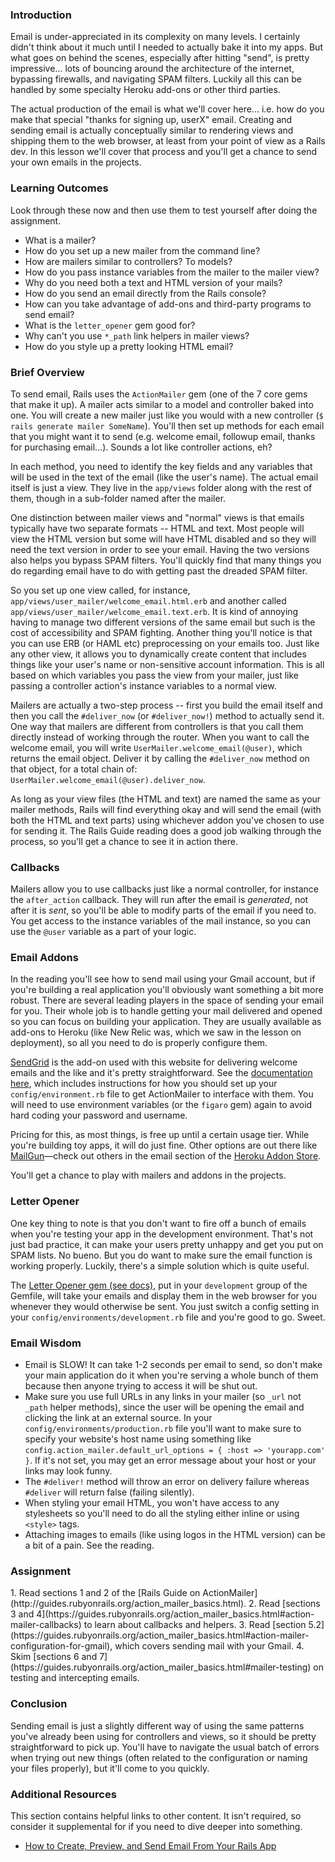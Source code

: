### Introduction

Email is under-appreciated in its complexity on many levels.  I certainly didn't think about it much until I needed to actually bake it into my apps.  But what goes on behind the scenes, especially after hitting "send", is pretty impressive... lots of bouncing around the architecture of the internet, bypassing firewalls, and navigating SPAM filters.  Luckily all this can be handled by some specialty Heroku add-ons or other third parties.

The actual production of the email is what we'll cover here... i.e. how do you make that special "thanks for signing up, userX" email.  Creating and sending email is actually conceptually similar to rendering views and shipping them to the web browser, at least from your point of view as a Rails dev.  In this lesson we'll cover that process and you'll get a chance to send your own emails in the projects.

### Learning Outcomes
Look through these now and then use them to test yourself after doing the assignment.

* What is a mailer?
* How do you set up a new mailer from the command line?
* How are mailers similar to controllers?  To models?
* How do you pass instance variables from the mailer to the mailer view?
* Why do you need both a text and HTML version of your mails?
* How do you send an email directly from the Rails console?
* How can you take advantage of add-ons and third-party programs to send email?
* What is the `letter_opener` gem good for?
* Why can't you use `*_path` link helpers in mailer views?
* How do you style up a pretty looking HTML email?

### Brief Overview

To send email, Rails uses the `ActionMailer` gem (one of the 7 core gems that make it up).  A mailer acts similar to a model and controller baked into one.  You will create a new mailer just like you would with a new controller (`$ rails generate mailer SomeName`).  You'll then set up methods for each email that you might want it to send (e.g. welcome email, followup email, thanks for purchasing email...).  Sounds a lot like controller actions, eh?  

In each method, you need to identify the key fields and any variables that will be used in the text of the email (like the user's name).  The actual email itself is just a view.  They live in the `app/views` folder along with the rest of them, though in a sub-folder named after the mailer.

One distinction between mailer views and "normal" views is that emails typically have two separate formats -- HTML and text. Most people will view the HTML version but some will have HTML disabled and so they will need the text version in order to see your email.  Having the two versions also helps you bypass SPAM filters.  You'll quickly find that many things you do regarding email have to do with getting past the dreaded SPAM filter.  

So you set up one view called, for instance, `app/views/user_mailer/welcome_email.html.erb` and another called `app/views/user_mailer/welcome_email.text.erb`.  It is kind of annoying having to manage two different versions of the same email but such is the cost of accessibility and SPAM fighting.  Another thing you'll notice is that you can use ERB (or HAML etc) preprocessing on your emails too.  Just like any other view, it allows you to dynamically create content that includes things like your user's name or non-sensitive account information.  This is all based on which variables you pass the view from your mailer, just like passing a controller action's instance variables to a normal view.

Mailers are actually a two-step process -- first you build the email itself and then you call the `#deliver_now` (or `#deliver_now!`) method to actually send it.  One way that mailers are different from controllers is that you call them directly instead of working through the router.  When you want to call the welcome email, you will write `UserMailer.welcome_email(@user)`, which returns the email object.  Deliver it by calling the `#deliver_now` method on that object, for a total chain of: `UserMailer.welcome_email(@user).deliver_now`.

As long as your view files (the HTML and text) are named the same as your mailer methods, Rails will find everything okay and will send the email (with both the HTML and text parts) using whichever addon you've chosen to use for sending it.  The Rails Guide reading does a good job walking through the process, so you'll get a chance to see it in action there.

### Callbacks

Mailers allow you to use callbacks just like a normal controller, for instance the `after_action` callback.  They will run after the email is *generated*, not after it is *sent*, so you'll be able to modify parts of the email if you need to.  You get access to the instance variables of the mail instance, so you can use the `@user` variable as a part of your logic.

### Email Addons

In the reading you'll see how to send mail using your Gmail account, but if you're building a real application you'll obviously want something a bit more robust.  There are several leading players in the space of sending your email for you.  Their whole job is to handle getting your mail delivered and opened so you can focus on building your application.  They are usually available as add-ons to Heroku (like New Relic was, which we saw in the lesson on deployment), so all you need to do is properly configure them.

[SendGrid](https://addons.heroku.com/sendgrid#1500000) is the add-on used with this website for delivering welcome emails and the like and it's pretty straightforward.  See the [documentation here](https://devcenter.heroku.com/articles/sendgrid), which includes instructions for how you should set up your `config/environment.rb` file to get ActionMailer to interface with them.  You will need to use environment variables (or the `figaro` gem) again to avoid hard coding your password and username.

Pricing for this, as most things, is free up until a certain usage tier.  While you're building toy apps, it will do just fine.  Other options are out there like [MailGun](https://addons.heroku.com/mailgun)—check out others in the email section of the [Heroku Addon Store](https://addons.heroku.com/#email-sms).

You'll get a chance to play with mailers and addons in the projects.

### Letter Opener

One key thing to note is that you don't want to fire off a bunch of emails when you're testing your app in the development environment.  That's not just bad practice, it can make your users pretty unhappy and get you put on SPAM lists.  No bueno.  But you do want to make sure the email function is working properly.  Luckily, there's a simple solution which is quite useful.

The [Letter Opener gem (see docs)](https://github.com/ryanb/letter_opener), put in your `development` group of the Gemfile, will take your emails and display them in the web browser for you whenever they would otherwise be sent.  You just switch a config setting in your `config/environments/development.rb` file and you're good to go.  Sweet.

### Email Wisdom

* Email is SLOW! It can take 1-2 seconds per email to send, so don't make your main application do it when you're serving a whole bunch of them because then anyone trying to access it will be shut out.  
* Make sure you use full URLs in any links in your mailer (so `_url` not `_path` helper methods), since the user will be opening the email and clicking the link at an external source.  In your `config/environments/production.rb` file you'll want to make sure to specify your website's host name using something like `config.action_mailer.default_url_options = { :host => 'yourapp.com' }`.  If it's not set, you may get an error message about your host or your links may look funny.
* The `#deliver!` method will throw an error on delivery failure whereas `#deliver` will return false (failing silently).
* When styling your email HTML, you won't have access to any stylesheets so you'll need to do all the styling either inline or using `<style>` tags.
* Attaching images to emails (like using logos in the HTML version) can be a bit of a pain.  See the reading.

### Assignment

<div class="lesson-content__panel" markdown="1">
  1. Read sections 1 and 2 of the [Rails Guide on ActionMailer](http://guides.rubyonrails.org/action_mailer_basics.html).  
  2. Read [sections 3 and 4](https://guides.rubyonrails.org/action_mailer_basics.html#action-mailer-callbacks) to learn about callbacks and helpers.
  3. Read [section 5.2](https://guides.rubyonrails.org/action_mailer_basics.html#action-mailer-configuration-for-gmail), which covers sending mail with your Gmail.  
  4. Skim [sections 6 and 7](https://guides.rubyonrails.org/action_mailer_basics.html#mailer-testing) on testing and intercepting emails.
</div>

### Conclusion

Sending email is just a slightly different way of using the same patterns you've already been using for controllers and views, so it should be pretty straightforward to pick up.  You'll have to navigate the usual batch of errors when trying out new things (often related to the configuration or naming your files properly), but it'll come to you quickly.

### Additional Resources
This section contains helpful links to other content. It isn't required, so consider it supplemental for if you need to dive deeper into something.

* [How to Create, Preview, and Send Email From Your Rails App](https://www.youtube.com/watch?v=9eFXEzOPRNs)
